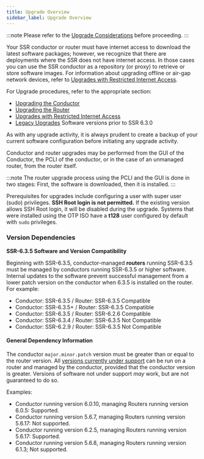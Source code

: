 ```yaml
---
title: Upgrade Overview
sidebar_label: Upgrade Overview 
---
```


:::note
Please refer to the [Upgrade Considerations](intro_upgrade_considerations.md) before proceeding.
:::

Your SSR conductor or router must have internet access to download the latest software packages; however, we recognize that there are deployments where the SSR does not have internet access. In those cases you can use the SSR conductor as a repository (or proxy) to retrieve or store software images. For information about upgrading offline or air-gap network devices, refer to [Upgrades with Restricted Internet Access](upgrade_restricted_access.md).

For Upgrade procedures, refer to the appropriate section:

- [Upgrading the Conductor](upgrade_ibu_conductor.md)
- [Upgrading the Router](upgrade_router.md)
- [Upgrades with Restricted Internet Access](upgrade_restricted_access.md)
- [Legacy Upgrades](upgrade_legacy.md) Software versions prior to SSR 6.3.0

As with any upgrade activity, it is always prudent to create a backup of your current software configuration before initiating any upgrade activity.

Conductor and router upgrades may be performed from the GUI of the Conductor, the PCLI of the conductor, or in the case of an unmanaged router, from the router itself. 

:::note
The router upgrade process using the PCLI and the GUI is done in two stages: First, the software is downloaded, then it is installed.
:::

Prerequisites for upgrades include configuring a user with super user (sudo) privileges. **SSH Root login is not permitted.** If the existing version allows SSH Root login, it will be disabled during the upgrade. Systems that were installed using the OTP ISO have a **t128** user configured by default with `sudo` privileges. 

### Version Dependencies

**SSR-6.3.5 Software and Version Compatibility** 

Beginning with SSR-6.3.5, conductor-managed **routers** running SSR-6.3.5 must be managed by conductors running SSR-6.3.5 or higher software. Internal updates to the software prevent successful management from a lower patch version on the conductor when 6.3.5 is installed on the router. For example:

- Conductor: SSR-6.3.5 / Router: SSR-6.3.5 Compatible
- Conductor: SSR-6.3.5+ / Router: SSR-6.3.5 Compatible
- Conductor: SSR-6.3.5 / Router: SSR-6.2.6 Compatible
- Conductor: SSR-6.3.4 / Router: SSR-6.3.5 Not Compatible
- Conductor: SSR-6.2.9 / Router: SSR-6.3.5 Not Compatible

#### General Dependency Information

The conductor `major.minor.patch` version must be greater than or equal to the router version. All [versions currently under support](about_support_policy.md) can be run on a router and managed by the conductor, provided that the conductor version is greater. Versions of software not under support *may* work, but are not guaranteed to do so.  

Examples:
- Conductor running version 6.0.10, managing Routers running version 6.0.5: Supported.
- Conductor running version 5.6.7, managing Routers running version 5.6.17: Not supported.
- Conductor running version 6.2.5, managing Routers running version 5.6.17: Supported.
- Conductor running version 5.6.8, managing Routers running version 6.1.3; Not supported.

